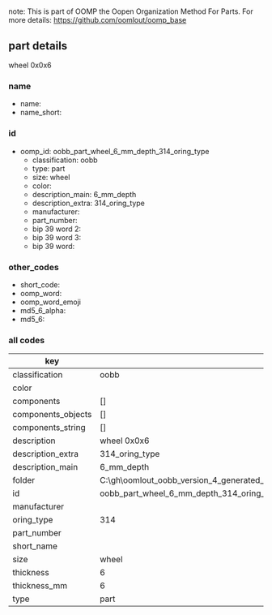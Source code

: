 #   

note: This is part of OOMP the Oopen Organization Method For Parts. For more details: https://github.com/oomlout/oomp_base

##  part details



wheel 0x0x6

### name
* name: 
* name_short: 
### id
* oomp_id: oobb_part_wheel_6_mm_depth_314_oring_type
  * classification: oobb
  * type: part
  * size: wheel
  * color: 
  * description_main: 6_mm_depth
  * description_extra: 314_oring_type
  * manufacturer: 
  * part_number: 
  * bip 39 word 2: 
  * bip 39 word 3: 
  * bip 39 word: 

### other_codes
* short_code: 
* oomp_word: 
* oomp_word_emoji 
* md5_6_alpha: 
* md5_6: 









### all codes 
| key | value |  
| --- | --- |  
| classification | oobb |  
| color |  |  
| components | [] |  
| components_objects | [] |  
| components_string | [] |  
| description | wheel 0x0x6 |  
| description_extra | 314_oring_type |  
| description_main | 6_mm_depth |  
| folder | C:\gh\oomlout_oobb_version_4_generated_parts\things\oobb_part_wheel_6_mm_depth_314_oring_type |  
| id | oobb_part_wheel_6_mm_depth_314_oring_type |  
| manufacturer |  |  
| oring_type | 314 |  
| part_number |  |  
| short_name |  |  
| size | wheel |  
| thickness | 6 |  
| thickness_mm | 6 |  
| type | part |  
